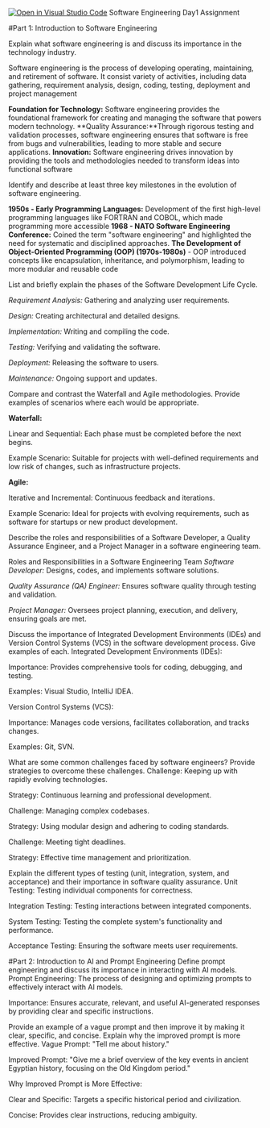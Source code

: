 [![Open in Visual Studio Code](https://classroom.github.com/assets/open-in-vscode-2e0aaae1b6195c2367325f4f02e2d04e9abb55f0b24a779b69b11b9e10269abc.svg)](https://classroom.github.com/online_ide?assignment_repo_id=18387447&assignment_repo_type=AssignmentRepo)
Software Engineering Day1 Assignment

#Part 1: Introduction to Software Engineering

Explain what software engineering is and discuss its importance in the technology industry.

Software engineering is the process of developing  operating, maintaining, and retirement of software. It consist variety of activities, including data gathering, requirement analysis, design, coding, testing, deployment and project management

**Foundation for Technology:** Software engineering provides the foundational framework for creating and managing the software that powers modern technology.
**Quality Assurance:**Through rigorous testing and validation processes, software engineering ensures that software is free from bugs and vulnerabilities, leading to more stable and secure applications.
**Innovation:** Software engineering drives innovation by providing the tools and methodologies needed to transform ideas into functional software

Identify and describe at least three key milestones in the evolution of software engineering.

**1950s - Early Programming Languages:** Development of the first high-level programming languages like FORTRAN and COBOL, which made programming more accessible
**1968 - NATO Software Engineering Conference:** Coined the term "software engineering" and highlighted the need for systematic and disciplined approaches.
**The Development of Object-Oriented Programming (OOP) (1970s-1980s)** - OOP introduced concepts like encapsulation, inheritance, and polymorphism, leading to more modular and reusable code

List and briefly explain the phases of the Software Development Life Cycle.

*Requirement Analysis:* Gathering and analyzing user requirements.

*Design:* Creating architectural and detailed designs.

*Implementation:* Writing and compiling the code.

*Testing:* Verifying and validating the software.

*Deployment:* Releasing the software to users.

*Maintenance:* Ongoing support and updates.

Compare and contrast the Waterfall and Agile methodologies. Provide examples of scenarios where each would be appropriate.

**Waterfall:**

Linear and Sequential: Each phase must be completed before the next begins.

Example Scenario: Suitable for projects with well-defined requirements and low risk of changes, such as infrastructure projects.

**Agile:**

Iterative and Incremental: Continuous feedback and iterations.

Example Scenario: Ideal for projects with evolving requirements, such as software for startups or new product development.

Describe the roles and responsibilities of a Software Developer, a Quality Assurance Engineer, and a Project Manager in a software engineering team.

Roles and Responsibilities in a Software Engineering Team
*Software Developer:* Designs, codes, and implements software solutions.

*Quality Assurance (QA) Engineer:* Ensures software quality through testing and validation.

*Project Manager:* Oversees project planning, execution, and delivery, ensuring goals are met.

Discuss the importance of Integrated Development Environments (IDEs) and Version Control Systems (VCS) in the software development process. Give examples of each.
Integrated Development Environments (IDEs):

Importance: Provides comprehensive tools for coding, debugging, and testing.

Examples: Visual Studio, IntelliJ IDEA.

Version Control Systems (VCS):

Importance: Manages code versions, facilitates collaboration, and tracks changes.

Examples: Git, SVN.

What are some common challenges faced by software engineers? Provide strategies to overcome these challenges.
Challenge: Keeping up with rapidly evolving technologies.

Strategy: Continuous learning and professional development.

Challenge: Managing complex codebases.

Strategy: Using modular design and adhering to coding standards.

Challenge: Meeting tight deadlines.

Strategy: Effective time management and prioritization.

Explain the different types of testing (unit, integration, system, and acceptance) and their importance in software quality assurance.
Unit Testing: Testing individual components for correctness.

Integration Testing: Testing interactions between integrated components.

System Testing: Testing the complete system's functionality and performance.

Acceptance Testing: Ensuring the software meets user requirements.

#Part 2: Introduction to AI and Prompt Engineering
Define prompt engineering and discuss its importance in interacting with AI models.
Prompt Engineering: The process of designing and optimizing prompts to effectively interact with AI models.

Importance: Ensures accurate, relevant, and useful AI-generated responses by providing clear and specific instructions.

Provide an example of a vague prompt and then improve it by making it clear, specific, and concise. Explain why the improved prompt is more effective.
Vague Prompt: "Tell me about history."

Improved Prompt: "Give me a brief overview of the key events in ancient Egyptian history, focusing on the Old Kingdom period."

Why Improved Prompt is More Effective:

Clear and Specific: Targets a specific historical period and civilization.

Concise: Provides clear instructions, reducing ambiguity.
